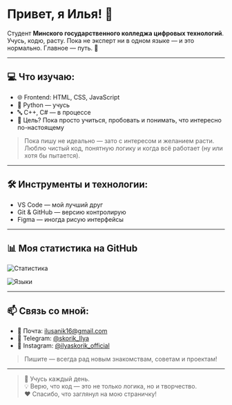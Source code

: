 # Привет, я Илья! 👋

Студент **Минского государственного колледжа цифровых технологий**.  
Учусь, кодю, расту. Пока не эксперт ни в одном языке — и это нормально. Главное — путь. 🚀

---

## 💻 Что изучаю:
- 🌐 Frontend: HTML, CSS, JavaScript
- 🐍 Python — учусь
- 🔤 C++, C# — в процессе
- 🧩 Цель? Пока просто учиться, пробовать и понимать, что интересно по-настоящему

> Пока пишу не идеально — зато с интересом и желанием расти.  
> Люблю чистый код, понятную логику и когда всё работает (ну или хотя бы пытается).

---

## 🛠️ Инструменты и технологии:
- VS Code — мой лучший друг 
- Git & GitHub — версию контролирую
- Figma — иногда рисую интерфейсы

---

## 📊 Моя статистика на GitHub
![Статистика](https://github-readme-stats.vercel.app/api?username=IlyaSkorik&show_icons=true&theme=gruvbox)

![Языки](https://github-readme-stats.vercel.app/api/top-langs/?username=IlyaSkorik&layout=compact&theme=gruvbox)

---

## 📫 Связь со мной:
- 📧 Почта: [ilusanik16@gmail.com](mailto:ilusanik16@gmail.com)
- 💬 Telegram: [@skorik_Ilya](https://t.me/skorik_Ilya)
- 📸 Instagram: [@ilyaskorik_official](https://www.instagram.com/ilyaskorik_official)

> Пишите — всегда рад новым знакомствам, советам и проектам!

---

> 🌱 Учусь каждый день.  
> 💡 Верю, что код — это не только логика, но и творчество.  
> ❤️ Спасибо, что заглянул на мою страничку!
